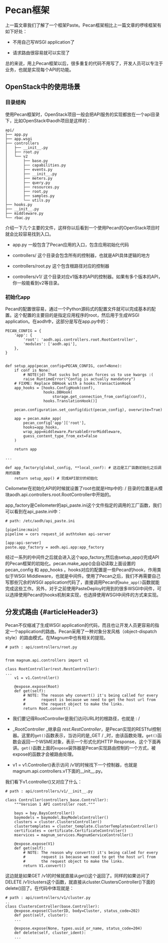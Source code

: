 # Pecan框架

上一篇文章我们了解了一个框架Paste。Pecan框架相比上一篇文章的啰嗦框架有如下好处：

* 不用自己写WSGI application了

* 请求路由很容易就可以实现了

总的来说，用上Pecan框架以后，很多重复的代码不用写了，开发人员可以专注于业务，也就是实现每个API的功能。

## OpenStack中的使用场景

### 目录结构

使用Pecan框架时，OpenStack项目一般会把API服务的实现都放在一个api目录下，比如OpenStack中aodh项目是这样的：

```
api/
├── app.py
├── app.wsgi
├── controllers
│   ├── __init__.py
│   ├── root.py
│   └── v2
│       ├── base.py
│       ├── capabilities.py
│       ├── events.py
│       ├── __init__.py
│       ├── meters.py
│       ├── query.py
│       ├── resources.py
│       ├── root.py
│       ├── samples.py
│       └── utils.py
├── hooks.py
├── __init__.py
├── middleware.py
└── rbac.py
```

介绍一下几个主要的文件，这样你以后看到一个使用Pecan的OpenStack项目时就会比较容易找到入口。

* app.py 一般包含了Pecan应用的入口，包含应用初始化代码

* controllers/ 这个目录会包含所有的控制器，也就是API具体逻辑的地方

* controllers/root.py 这个包含根路径对应的控制器

* controllers/v1/ 这个目录对应v1版本的API的控制器。如果有多个版本的API，你一般能看到v2等目录。

### 初始化app

Pecan的配置很容易，通过一个Python源码式的配置文件就可以完成基本的配置。这个配置的主要目的是指定应用程序的root，然后用于生成WSGI application。在aodh中，这部分是写在app.py中的：

```
PECAN_CONFIG = {
    'app': {
        'root': 'aodh.api.controllers.root.RootController',
        'modules': ['aodh.api'],
    },
}


def setup_app(pecan_config=PECAN_CONFIG, conf=None):
    if conf is None:
        # NOTE(jd) That sucks but pecan forces us to use kwargs :(
        raise RuntimeError("Config is actually mandatory")
    # FIXME: Replace DBHook with a hooks.TransactionHook
    app_hooks = [hooks.ConfigHook(conf),
                 hooks.DBHook(
                     storage.get_connection_from_config(conf)),
                 hooks.TranslationHook()]

    pecan.configuration.set_config(dict(pecan_config), overwrite=True)

    app = pecan.make_app(
        pecan_config['app']['root'],
        hooks=app_hooks,
        wrap_app=middleware.ParsableErrorMiddleware,
        guess_content_type_from_ext=False
    )

    return app

...

def app_factory(global_config, **local_conf): # 这边是工厂函数初始化之后调用的函数
    return setup_app() # 完成API部分的初始化
```

Ceilometer在初始化API的时候就设置了root也就是Http中的: / 目录的位置是从模块aodh.api.controllers.root.RootController中开始的。

app\_factory是Ceilometer的api\_paste.ini这个文件指定的调用的工厂函数，我们可以看到在api\_paste.ini中：

```
# path: /etc/aodh/api_paste.ini

[pipeline:main]
pipeline = cors request_id authtoken api-server

[app:api-server]
paste.app_factory = aodh.api.app:app_factory
```

经过一系列的中间件之后就会进入这个app\_factory,然后由setup\_app\(\)完成API的Pecan框架的初始化。pecan.make\_app\(\)会自动读取上面设置的pecan\_config 和 app\_hooks 。hooks对应的配置是一些Pecan的hook，作用类似于WSGI Middleware，也就是中间件。使用了Pecan之后，我们不再需要自己写那些冗余的WSGI application代码了，直接调用Pecan的`make_app()`函数就能完成这些工作。另外，对于之前使用PasteDeploy时用到的很多WSGI中间件，可以选择使用Pecan的hooks机制来实现，也选择使用WSGI中间件的方式来实现。

## 分发式路由 {#articleHeader3}

Pecan不仅缩减了生成WSGI application的代码，而且也让开发人员更容易的指定一个application的路由。Pecan采用了一种对象分发风格（object-dispatch style）的路由模式。在Magnum中也有相关的提现。

```
# path : api/controllers/root.py


from magnum.api.controllers import v1

class RootController(rest.RestController):
...
    v1 = v1.Controller()

    @expose.expose(Root)
    def get(self):
        # NOTE: The reason why convert() it's being called for every
        #       request is because we need to get the host url from
        #       the request object to make the links.
        return Root.convert()
```

* 我们要记得RootController是我们访问URL时的根路径，也就是 : /
* _RootController _继承自 _rest.RestController_，是Pecan实现的RESTful控制器。这里的`get()`函数表示，当访问的是_GET / _时，由该函数处理。`get()`函数会返回一个WSME对象，表示一个形式化的HTTP Response，这个下面再讲。`get()`函数上面的`expose`装饰器是Pecan实现路由控制的一个方式，被expose的函数才会被路由处理。

* v1 = v1.Controller\(\)表示访问 /v1的时候找下一个控制器，也就是magnum.api.controllers.v1下面的\_\_init\_\_.py。

我们看下v1.controller\(\)又对应了什么：

```
# path : api/controllers/v1/__init__.py

class Controller(controllers_base.Controller):
    """Version 1 API controller root."""

    bays = bay.BaysController()
    baymodels = baymodel.BayModelsController()
    clusters = cluster.ClustersController()
    clustertemplates = cluster_template.ClusterTemplatesController()
    certificates = certificate.CertificateController()
    mservices = magnum_services.MagnumServiceController()

    @expose.expose(V1)
    def get(self):
        # NOTE: The reason why convert() it's being called for every
        #       request is because we need to get the host url from
        #       the request object to make the links.
        return V1.convert()
```

这边就是如果GET /v1的时候就直接从get\(\)这个返回了。同样的如果访问了DELETE /v1/clusters这个函数，就直接从cluster.ClustersController\(\)下面的delete\(\)回了。在代码中体现就是：

```
# path : api/controllers/v1/cluster.py
..
class ClustersController(base.Controller):
    @expose.expose(ClusterID, body=Cluster, status_code=202)
    def post(self, cluster):
    ...

    @expose.expose(None, types.uuid_or_name, status_code=204)
    def delete(self, cluster_ident):
    ...
```

## 



